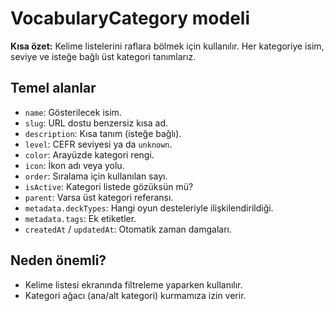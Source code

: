 # VocabularyCategory modeli

**Kısa özet:** Kelime listelerini raflara bölmek için kullanılır. Her kategoriye isim, seviye ve isteğe bağlı üst kategori tanımlarız.

## Temel alanlar

- `name`: Gösterilecek isim.
- `slug`: URL dostu benzersiz kısa ad.
- `description`: Kısa tanım (isteğe bağlı).
- `level`: CEFR seviyesi ya da `unknown`.
- `color`: Arayüzde kategori rengi.
- `icon`: İkon adı veya yolu.
- `order`: Sıralama için kullanılan sayı.
- `isActive`: Kategori listede gözüksün mü?
- `parent`: Varsa üst kategori referansı.
- `metadata.deckTypes`: Hangi oyun desteleriyle ilişkilendirildiği.
- `metadata.tags`: Ek etiketler.
- `createdAt` / `updatedAt`: Otomatik zaman damgaları.

## Neden önemli?

- Kelime listesi ekranında filtreleme yaparken kullanılır.
- Kategori ağacı (ana/alt kategori) kurmamıza izin verir.
